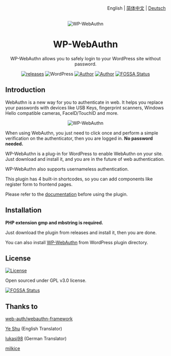 <div align="right">English | <a title="Simplified Chinese" href="https://github.com/yrccondor/wp-webauthn/blob/master/README/zh_CN.md">简体中文</a> | <a title="German" href="https://github.com/yrccondor/wp-webauthn/blob/master/README/de_DE.md">Deutsch</a></div>

<br>

<p align="center">
<img src="https://acdn.flyhigher.top/gh-wwa-logo.png" alt="WP-WebAuthn">
</p>

<h1 align="center">WP-WebAuthn</h1>

<p align="center">WP-WebAuthn allows you to safely login to your WordPress site without password.</p>

<p align="center"><a href="https://github.com/yrccondor/wp-webauthn/releases"><img alt="releases" src="https://img.shields.io/github/release/yrccondor/wp-webauthn.svg"/></a>
<img alt="WordPress" src="https://img.shields.io/badge/WordPress-5.0%2B-blue.svg"/>
<a href="https://axton.cc"><img alt="Author" src="https://img.shields.io/badge/author-Axton-red.svg"/></a>
<a href="https://flyhigher.top"><img alt="Author" src="https://img.shields.io/badge/made%20with-%e2%9d%a4-ff69b4.svg"/></a>
<a href="https://app.fossa.io/projects/git%2Bgithub.com%2Fyrccondor%2Fwp-webauthn?ref=badge_shield"><img alt="FOSSA Status" src="https://app.fossa.io/api/projects/git%2Bgithub.com%2Fyrccondor%2Fwp-webauthn.svg?type=shield"/></a></p>

## Introduction

WebAuthn is a new way for you to authenticate in web. It helps you replace your passwords with devices like USB Keys, fingerprint scanners, Windows Hello compatible cameras, FaceID/TouchID and more.

<p align="center">
<img src="https://acdn.flyhigher.top/gh-wwa-win-hello.png" alt="WP-WebAuthn">
</p>

When using WebAuthn, you just need to click once and perform a simple verification on the authenticator, then you are logged in. **No password needed.**

WP-WebAuthn is a plug-in for WordPress to enable WebAuthn on your site. Just download and install it, and you are in the future of web authentication.

WP-WebAuthn also supports usernameless authentication.

This plugin has 4 built-in shortcodes, so you can add components like register form to frontend pages.

Please refer to the [documentation](http://doc.flyhigher.top/wp-webauthn) before using the plugin.

## Installation

**PHP extension gmp and mbstring is required.**

Just download the plugin from releases and install it, then you are done.

You can also install [WP-WebAuthn](https://wordpress.org/plugins/wp-webauthn/) from WordPress plugin directory.

## License

<a href="https://github.com/yrccondor/wp-webauthn/blob/master/LICENSE"><img alt="License" src="https://img.shields.io/badge/license-GPL%20V3.0-orange.svg"/></a>

Open sourced under GPL v3.0 license.


[![FOSSA Status](https://app.fossa.io/api/projects/git%2Bgithub.com%2Fyrccondor%2Fwp-webauthn.svg?type=large)](https://app.fossa.io/projects/git%2Bgithub.com%2Fyrccondor%2Fwp-webauthn?ref=badge_large)

## Thanks to

[web-auth/webauthn-framework](https://github.com/web-auth/webauthn-framework)

[Ye Shu](https://github.com/yechs) (English Translator)

[lukasj98](https://github.com/lukasj98) (German Translator)

[milkice](https://github.com/milkice233)
